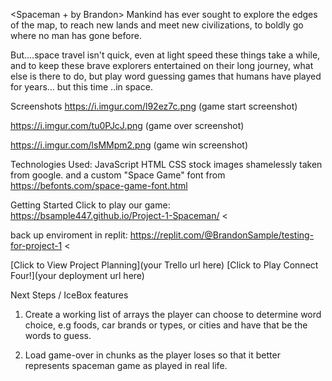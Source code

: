 <Spaceman + by Brandon>
Mankind has ever sought to explore the edges of the map, to reach new lands and meet new civilizations, to boldly go where no man has gone before.

But....space travel isn't quick, even at light speed these things take a while, and to keep these brave explorers entertained on their long journey,
what else is there to do, but play word guessing games that humans have played for years...   but this time   ..in space.

Screenshots
https://i.imgur.com/l92ez7c.png (game start screenshot)

https://i.imgur.com/tu0PJcJ.png (game over screenshot)

https://i.imgur.com/lsMMpm2.png (game win screenshot)


Technologies Used:
JavaScript
HTML
CSS
stock images shamelessly taken from google.
and a custom "Space Game" font from 
https://befonts.com/space-game-font.html

Getting Started
Click to play our game: https://bsample447.github.io/Project-1-Spaceman/   < 

back up enviroment in replit: https://replit.com/@BrandonSample/testing-for-project-1    <

[Click to View Project Planning](your Trello url here) [Click to Play Connect Four!](your deployment url here)

Next Steps / IceBox features

1. Create a working list of arrays the player can choose to determine word choice, e.g foods, car brands or types, or cities
and have that be the words to guess.

2. Load game-over in chunks as the player loses so that it better represents spaceman game as played in real life.